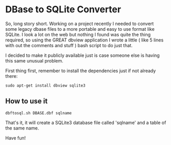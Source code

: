 DBase to SQLite Converter
=========================

So, long story short. Working on a project recently I needed to convert some legacy 
dbase files to a more portable and easy to use format like SQLite. I look a lot on the 
web but nothing I found was quite the thing required, so using the GREAT dbview 
application I wrote a little ( like 5 lines with out the comments and stuff ) bash 
script to do just that.

I decided to make it publicly available just is case someone else is having this same unusual problem.

First thing first, remember to install the dependencies just if not already there:

	sudo apt-get install dbview sqlite3

How to use it
-------------

	dbftosql.sh DBASE.dbf sqlname

That's it, it will create a SQLite3 database file called 'sqlname' and a table of the same name.

Have fun!
